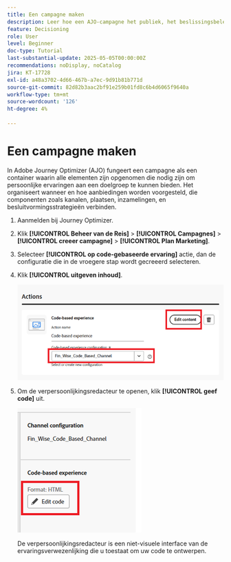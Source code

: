 ```yaml
---
title: Een campagne maken
description: Leer hoe een AJO-campagne het publiek, het beslissingsbeleid en de kanalen verbindt om persoonlijke aanbiedingen op het juiste moment aan te bieden via de verschillende aanraakpunten van de klant.
feature: Decisioning
role: User
level: Beginner
doc-type: Tutorial
last-substantial-update: 2025-05-05T00:00:00Z
recommendations: noDisplay, noCatalog
jira: KT-17728
exl-id: a48a3702-4d66-467b-a7ec-9d91b81b771d
source-git-commit: 82d82b3aac2bf91e259b01fd8c6b4d6065f9640a
workflow-type: tm+mt
source-wordcount: '126'
ht-degree: 4%

---
```


# Een campagne maken

In Adobe Journey Optimizer (AJO) fungeert een campagne als een container waarin alle elementen zijn opgenomen die nodig zijn om persoonlijke ervaringen aan een doelgroep te kunnen bieden. Het organiseert wanneer en hoe aanbiedingen worden voorgesteld, die componenten zoals kanalen, plaatsen, inzamelingen, en besluitvormingsstrategieën verbinden.

1. Aanmelden bij Journey Optimizer.
1. Klik **[!UICONTROL Beheer van de Reis]** > **[!UICONTROL Campagnes]** > **[!UICONTROL creeer campagne]** > **[!UICONTROL Plan Marketing]**.
1. Selecteer **[!UICONTROL op code-gebaseerde ervaring]** actie, dan de configuratie die in de vroegere stap wordt gecreeerd selecteren.
1. Klik **[!UICONTROL uitgeven inhoud]**.

   ![ creeer-campagne ](assets/create-campaign.png)

1. Om de verpersoonlijkingsredacteur te openen, klik **[!UICONTROL geef code]** uit.

   ![ uitgeven-cbe_html ](assets/edit_code_based_exp_html.png)

   De verpersoonlijkingsredacteur is een niet-visuele interface van de ervaringsverwezenlijking die u toestaat om uw code te ontwerpen.
